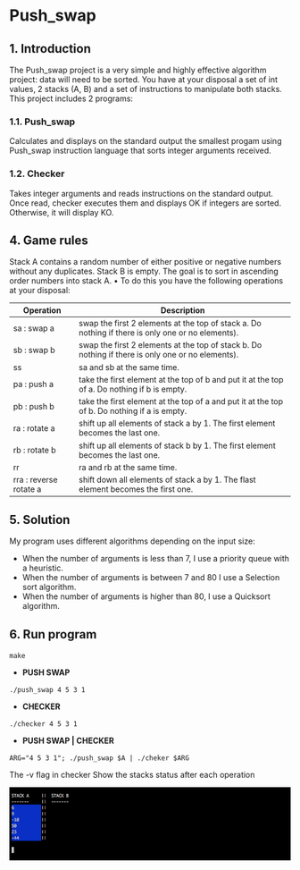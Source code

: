 # Push_swap
## 1. Introduction
The Push_swap project is a very simple and highly effective algorithm project: data will
need to be sorted. You have at your disposal a set of int values, 2 stacks (A, B) and a set of
instructions to manipulate both stacks.
This project includes 2 programs:
### 1.1. Push_swap
Calculates and displays on the standard
output the smallest progam using Push_swap instruction language that sorts integer
arguments received.
### 1.2. Checker
Takes integer arguments and reads instructions on
the standard output. Once read, checker executes them and displays OK if integers
are sorted. Otherwise, it will display KO.
## 4. Game rules
Stack A contains a random number of either positive or negative numbers without
any duplicates. Stack B is empty. The goal is to sort in ascending order numbers into stack A.
• To do this you have the following operations at your disposal:

Operation | Description
--------- | -------------
sa : swap a | swap the first 2 elements at the top of stack a. Do nothing if there is only one or no elements).
sb : swap b | swap the first 2 elements at the top of stack b. Do nothing if there is only one or no elements).
ss | sa and sb at the same time.
pa : push a | take the first element at the top of b and put it at the top of a. Do nothing if b is empty.
pb : push b | take the first element at the top of a and put it at the top of b. Do nothing if a is empty.
ra : rotate a | shift up all elements of stack a by 1. The first element becomes the last one.
rb : rotate b | shift up all elements of stack b by 1. The first element becomes the last one.
rr | ra and rb at the same time.
rra : reverse rotate a | shift down all elements of stack a by 1. The flast element becomes the first one.

## 5. Solution
My program uses different algorithms depending on the input size:

* When the number of arguments is less than 7, I use a priority queue with a heuristic.
* When the number of arguments is between 7 and 80 I use a Selection sort algorithm.
* When the number of arguments is higher than 80, I use a Quicksort algorithm.

## 6. Run program
```
make
```
+ **PUSH SWAP**
```
./push_swap 4 5 3 1
```
+ **CHECKER**
```
./checker 4 5 3 1
```
+ **PUSH SWAP | CHECKER**
```
ARG="4 5 3 1"; ./push_swap $A | ./cheker $ARG
```
The -v flag in checker Show the stacks status after each operation

![img1](images/img1.png)
